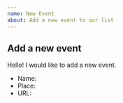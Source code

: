 ```yaml
---
name: New Event
about: Add a new event to our list
---
```

<!-- Add your event here -->
## Add a new event

Hello! I would like to add a new event.

- Name: <!-- Add the name of the event here -->
- Place: <!-- Add the place that the event is held at here -->
- URL: <!-- Add the public url of the event -->
